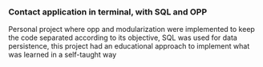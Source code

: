 ###  Contact application in terminal, with SQL and OPP

Personal project where opp and modularization were implemented to keep the code separated according to its objective, SQL was used for data persistence, this project had an educational approach to implement what was learned in a self-taught way